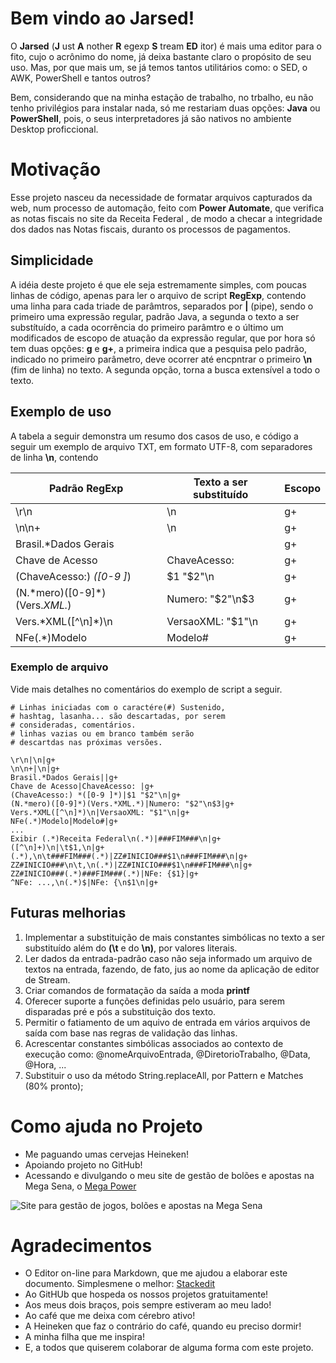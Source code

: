 # Bem vindo ao Jarsed!

O **Jarsed** (**J** ust **A** nother **R** egexp **S** tream **ED** itor) é mais uma editor para o fito, cujo o acrônimo do nome, já deixa bastante claro o propósito de seu uso. Mas, por que mais um, se já temos tantos utilitários como: o SED, o AWK, PowerShell e tantos outros? 

Bem, considerando que na minha estação de trabalho, no trbalho, eu não tenho privilégios para instalar nada, só me restariam duas opções: **Java** ou **PowerShell**, pois, o seus interpretadores já são nativos no ambiente Desktop proficcional. 

# Motivação

Esse projeto nasceu da necessidade de formatar arquivos capturados da web, num processo de automação, feito com **Power Automate**, que verifica as notas fiscais no site da Receita Federal , de modo a checar a integridade dos dados nas Notas fiscais, duranto os processos de pagamentos.

## Simplicidade

A idéia deste projeto é que ele seja estremamente simples, com poucas linhas de código, apenas para ler o arquivo de script **RegExp**, contendo uma linha para cada triade de parâmtros, separados por **|** (pipe), sendo o primeiro uma expressão regular, padrão Java, a segunda o texto a ser substítuído, a  cada ocorrência do primeiro parâmtro e o último um modificados de escopo de atuação da expressão regular, que por hora só tem duas opções: __g__ e __g+__, a primeira indica que a pesquisa pelo padrão, indicado no primeiro parâmetro,  deve ocorrer até encpntrar o primeiro **\n** (fim de linha) no texto. A segunda opção, torna a busca extensível a todo o texto.

## Exemplo de uso

A tabela a seguir demonstra um resumo dos casos de uso, e código a seguir um exemplo de arquivo TXT, em formato UTF-8, com separadores de linha **\n**, contendo

|  Padrão RegExp | Texto a ser substituído | Escopo |
| ---            | ----                    | ---    |
| \r\n           | \n                      |g+      |
| \n\n+          | \n                      |g+      |
| Brasil.*Dados Gerais|                    |g+      |
| Chave de Acesso| ChaveAcesso:            |g+      |
| (ChaveAcesso:) *([0-9 ]*) | $1 "$2"\n    |g+      |
| (N.\*mero)([0-9]*)(Vers.*XML.*) | Numero: "$2"\n$3 |g+|
| Vers.*XML(\[\^\n]\*)\n | VersaoXML: "$1"\n | g+ |
| NFe(.\*)Modelo | Modelo# | g+ |

### Exemplo de arquivo

Vide mais detalhes no comentários do exemplo de script a seguir.
   
    # Linhas iniciadas com o caractére(#) Sustenido,
    # hashtag, lasanha... são descartadas, por serem
    # consideradas, comentários.
    # linhas vazias ou em branco também serão 
    # descartdas nas próximas versões.
    
    \r\n|\n|g+
    \n\n+|\n|g+
    Brasil.*Dados Gerais||g+
    Chave de Acesso|ChaveAcesso: |g+
    (ChaveAcesso:) *([0-9 ]*)|$1 "$2"\n|g+
    (N.*mero)([0-9]*)(Vers.*XML.*)|Numero: "$2"\n$3|g+
    Vers.*XML([^\n]*)\n|VersaoXML: "$1"\n|g+
    NFe(.*)Modelo|Modelo#|g+
    ...
    Exibir (.*)Receita Federal\n(.*)|###FIM###\n|g+
    ([^\n]+)\n|\t$1,\n|g+
    (.*),\n\t###FIM###(.*)|ZZ#INICIO###$1\n###FIM###\n|g+ 
    ZZ#INICIO###\n\t,\n(.*)|ZZ#INICIO###$1\n###FIM###\n|g+
    ZZ#INICIO###(.*)###FIM###(.*)|NFe: {$1}|g+
    ^NFe: ...,\n(.*)$|NFe: {\n$1\n|g+


## Futuras melhorias

 1. Implementar a substituição de mais constantes simbólicas no texto a ser substituído além do **(\t** e do **\n)**, por valores literais.
 2. Ler dados da entrada-padrão caso não seja informado um arquivo de textos na entrada, fazendo, de fato, jus ao nome da aplicação de editor de Stream.
 3. Criar comandos de formatação da saída a moda **printf**
 4. Oferecer suporte a funções definidas pelo usuário, para serem disparadas  pré e pós a substituição dos texto.
 5. Permitir o fatiamento de um aquivo de entrada em vários arquivos de saída com base nas regras de validação das linhas.
 6. Acrescentar constantes simbólicas associados ao contexto de  execução como: @nomeArquivoEntrada, @DiretorioTrabalho, @Data, @Hora, ...
 7. Substituir o uso da método String.replaceAll, por Pattern e Matches (80% pronto);

# Como ajuda no Projeto

 - Me paguando umas cervejas Heineken!  
 - Apoiando projeto no GitHub!
 - Acessando e divulgando o meu site de gestão de bolões e apostas na Mega Sena, o [Mega Power](https://megapower-loterias.com.br/)

![Site para gestão de jogos, bolões e apostas na Mega Sena](https://megapower-loterias.com.br/assets/img/illustrations/MegaPower-QRCode-Link.png)

# Agradecimentos
- O Editor on-line para Markdown, que me ajudou a elaborar este documento. Simplesmene o melhor: [Stackedit](https://stackedit.io/app#)
- Ao GitHUb que hospeda os nossos projetos gratuitamente!
- Aos meus dois braços, pois sempre estiveram ao meu lado!
- Ao café que me deixa com cérebro ativo!
- A Heineken que faz o contrário do café, quando eu preciso dormir!
- A minha filha que me inspira!
- E, a todos que quiserem colaborar de alguma forma com este projeto.
